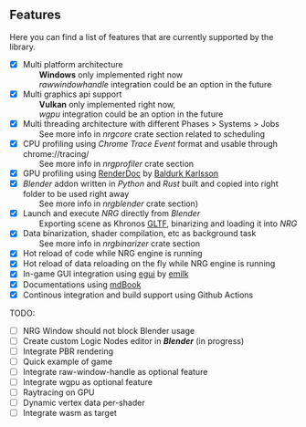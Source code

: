 ## Features

Here you can find a list of features that are currently supported by the library.

- [x] Multi platform architecture \
      &emsp;&emsp;**Windows** only implemented right now \
      &emsp;&emsp;_rawwindowhandle_ integration could be an option in the future
- [x] Multi graphics api support \
      &emsp;&emsp;**Vulkan** only implemented right now, \
      &emsp;&emsp;_wgpu_ integration could be an option in the future
- [x] Multi threading architecture with different Phases > Systems > Jobs \
      &emsp;&emsp;See more info in _nrgcore_ crate section related to scheduling
- [x] CPU profiling using _Chrome Trace Event_ format and usable through chrome://tracing/ \
      &emsp;&emsp;See more info in _nrgprofiler_ crate section
- [x] GPU profiling using [RenderDoc](https://renderdoc.org/) by [Baldurk Karlsson](https://twitter.com/baldurk)
- [x] _Blender_ addon written in _Python_ and _Rust_ built and copied into right folder to be used right away \
      &emsp;&emsp;See more info in _nrgblender_ crate section)
- [x] Launch and execute _NRG_ directly from _Blender_ \
      &emsp;&emsp;Exporting scene as Khronos [GLTF](https://www.khronos.org/gltf/), binarizing and loading it into _NRG_
- [x] Data binarization, shader compilation, etc as background task \
      &emsp;&emsp;See more info in _nrgbinarizer_ crate section
- [x] Hot reload of code while NRG engine is running 
- [x] Hot reload of data reloading on the fly while NRG engine is running  
- [x] In-game GUI integration using [egui](https://github.com/emilk/egui) by [emilk](https://twitter.com/ernerfeldt)
- [x] Documentations using [mdBook](https://rust-lang.github.io/mdBook/)
- [x] Continous integration and build support using Github Actions 

TODO:
- [ ] NRG Window should not block Blender usage
- [ ] Create custom Logic Nodes editor in _**Blender**_ (in progress)
- [ ] Integrate PBR rendering
- [ ] Quick example of game 
- [ ] Integrate raw-window-handle as optional feature
- [ ] Integrate wgpu as optional feature
- [ ] Raytracing on GPU
- [ ] Dynamic vertex data per-shader
- [ ] Integrate wasm as target

